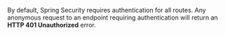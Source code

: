 By default, Spring Security requires authentication for all routes. Any anonymous request to an endpoint requiring authentication will return an **HTTP 401 Unauthorized** error.
